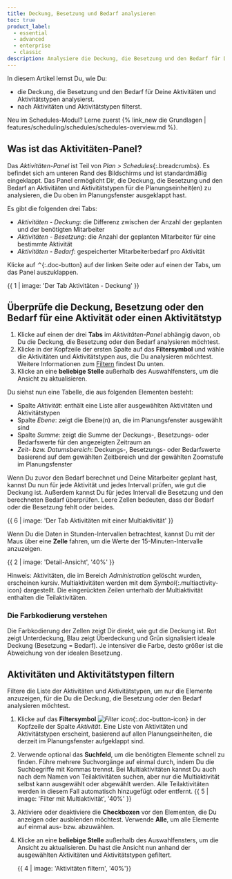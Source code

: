 ```yaml
---
title: Deckung, Besetzung und Bedarf analysieren
toc: true
product_label:
  - essential
  - advanced
  - enterprise
  - classic
description: Analysiere die Deckung, die Besetzung und den Bedarf für Deine Aktivitäten und Aktivitätstypen (Schedules-Modul).
---
```


In diesem Artikel lernst Du, wie Du:
- die Deckung, die Besetzung und den Bedarf für Deine Aktivitäten und Aktivitätstypen analysierst.
- nach Aktivitäten und Aktivitätstypen filterst.

Neu im Schedules-Modul? Lerne zuerst {% link_new die Grundlagen | features/scheduling/schedules/schedules-overview.md %}.

## Was ist das Aktivitäten-Panel?

Das *Aktivitäten-Panel* ist Teil von _Plan > Schedules_{:.breadcrumbs}. Es befindet sich am unteren Rand des Bildschirms und ist standardmäßig eingeklappt. Das Panel ermöglicht Dir, die Deckung, die Besetzung und den Bedarf an Aktivitäten und Aktivitätstypen für die Planungseinheit(en) zu analysieren, die Du oben im Planungsfenster ausgeklappt hast.

Es gibt die folgenden drei Tabs:

  - *Aktivitäten - Deckung*: die Differenz zwischen der Anzahl der geplanten und der benötigten Mitarbeiter
  - *Aktivitäten - Besetzung*: die Anzahl der geplanten Mitarbeiter für eine bestimmte Aktivität
  - *Aktivitäten - Bedarf*: gespeicherter Mitarbeiterbedarf pro Aktivität  

Klicke auf _⌃_{:.doc-button} auf der linken Seite oder auf einen der Tabs, um das Panel auszuklappen.

{{ 1 | image: 'Der Tab Aktivitäten - Deckung' }}

## Überprüfe die Deckung, Besetzung oder den Bedarf für eine Aktivität oder einen Aktivitätstyp

1. Klicke auf einen der drei **Tabs** im *Aktivitäten-Panel* abhängig davon, ob Du die Deckung, die Besetzung oder den Bedarf analysieren möchtest.
2. Klicke in der Kopfzeile der ersten Spalte auf das **Filtersymbol** und wähle die Aktivitäten und Aktivitätstypen aus, die Du analysieren möchtest. Weitere Informationen zum [Filtern](#aktivitäten-und-aktivitätstypen-filtern) findest Du unten.
3. Klicke an eine **beliebige Stelle** außerhalb des Auswahlfensters, um die Ansicht zu aktualisieren.

Du siehst nun eine Tabelle, die aus folgenden Elementen besteht:

- Spalte *Aktivität*: enthält eine Liste aller ausgewählten Aktivitäten und Aktivitätstypen
- Spalte *Ebene*: zeigt die Ebene(n) an, die im Planungsfenster ausgewählt sind
- Spalte *Summe*: zeigt die Summe der Deckungs-, Besetzungs- oder Bedarfswerte für den angezeigten Zeitraum an
- *Zeit- bzw. Datumsbereich*: Deckungs-, Besetzungs- oder Bedarfswerte basierend auf dem gewählten Zeitbereich und der gewählten Zoomstufe im Planungsfenster

Wenn Du zuvor den Bedarf berechnet und Deine Mitarbeiter geplant hast, kannst Du nun für jede Aktivität und jedes Intervall prüfen, wie gut die Deckung ist. Außerdem kannst Du für jedes Intervall die Besetzung und den berechneten Bedarf überprüfen. Leere Zellen bedeuten, dass der Bedarf oder die Besetzung fehlt oder beides.

{{ 6 | image: 'Der Tab Aktivitäten mit einer Multiaktivität' }}

Wenn Du die Daten in Stunden-Intervallen betrachtest, kannst Du mit der Maus über eine **Zelle** fahren, um die Werte der 15-Minuten-Intervalle anzuzeigen.

{{ 2 | image: 'Detail-Ansicht', '40%' }}

Hinweis: Aktivitäten, die im Bereich *Administration* gelöscht wurden, erscheinen kursiv. Multiaktivitäten werden mit dem _Symbol_{:.multiactivity-icon} dargestellt. Die eingerückten Zeilen unterhalb der Multiaktivität enthalten die Teilaktivitäten.

### Die Farbkodierung verstehen

Die Farbkodierung der Zellen zeigt Dir direkt, wie gut die Deckung ist. Rot zeigt Unterdeckung, Blau zeigt Überdeckung und Grün signalisiert ideale Deckung (Besetzung = Bedarf). Je intensiver die Farbe, desto größer ist die Abweichung von der idealen Besetzung. <!-- Weiße Zellen zeigen an, dass es innerhalb einer Stunde eine Über- und Unterdeckungen gibt, die sich zu Null summieren. -->

## Aktivitäten und Aktivitätstypen filtern

Filtere die Liste der Aktivitäten und Aktivitätstypen, um nur die Elemente anzuzeigen, für die Du die Deckung, die Besetzung oder den Bedarf analysieren möchtest.  

1. Klicke auf das **Filtersymbol** _![Filter icon](/assets/img/common/schedules-filter-activities.png)_{:.doc-button-icon} in der Kopfzeile der Spalte *Aktivität*. Eine Liste von Aktivitäten und Aktivitätstypen erscheint, basierend auf allen Planungseinheiten, die derzeit im Planungsfenster aufgeklappt sind.
2. Verwende optional das **Suchfeld**, um die benötigten Elemente schnell zu finden. Führe mehrere Suchvorgänge auf einmal durch, indem Du die Suchbegriffe mit Kommas trennst. Bei Multiaktivitäten kannst Du auch nach dem Namen von Teilaktivitäten suchen, aber nur die Multiaktivität selbst kann ausgewählt oder abgewählt werden. Alle Teilaktivitäten werden in diesem Fall automatisch hinzugefügt oder entfernt.
    {{ 5 | image: 'Filter mit Multiaktivität', '40%' }}

3. Aktiviere oder deaktiviere die **Checkboxen** vor den Elementen, die Du anzeigen oder ausblenden möchtest. Verwende **Alle**, um alle Elemente auf einmal aus- bzw. abzuwählen.
4. Klicke an eine **beliebige Stelle** außerhalb des Auswahlfensters, um die Ansicht zu aktualisieren. Du hast die Ansicht nun anhand der ausgewählten Aktivitäten und Aktivitätstypen gefiltert.

    {{ 4 | image: 'Aktivitäten filtern', '40%'}}
